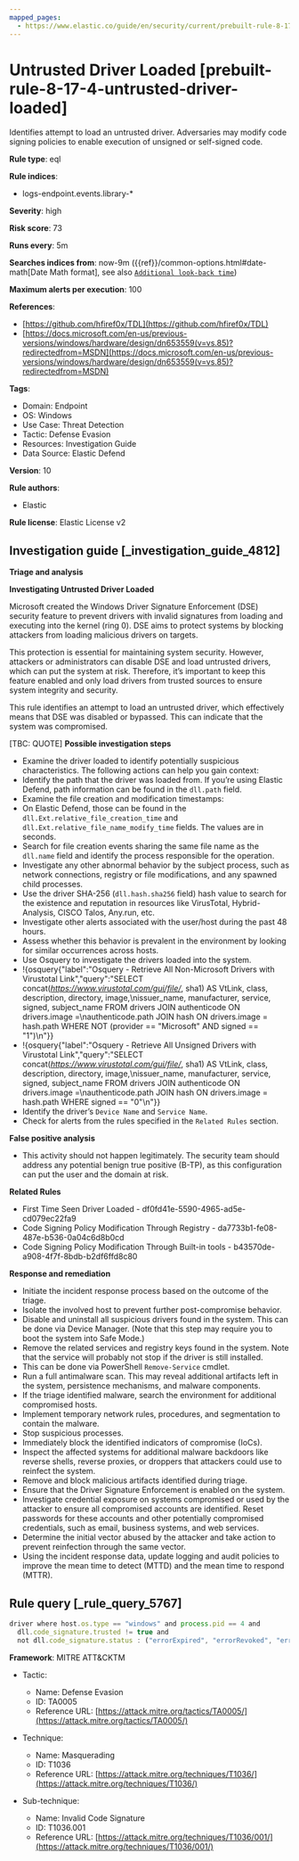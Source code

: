 ```yaml
---
mapped_pages:
  - https://www.elastic.co/guide/en/security/current/prebuilt-rule-8-17-4-untrusted-driver-loaded.html
---
```


# Untrusted Driver Loaded [prebuilt-rule-8-17-4-untrusted-driver-loaded]

Identifies attempt to load an untrusted driver. Adversaries may modify code signing policies to enable execution of unsigned or self-signed code.

**Rule type**: eql

**Rule indices**:

* logs-endpoint.events.library-*

**Severity**: high

**Risk score**: 73

**Runs every**: 5m

**Searches indices from**: now-9m ({{ref}}/common-options.html#date-math[Date Math format], see also [`Additional look-back time`](docs-content://solutions/security/detect-and-alert/create-detection-rule.md#rule-schedule))

**Maximum alerts per execution**: 100

**References**:

* [https://github.com/hfiref0x/TDL](https://github.com/hfiref0x/TDL)
* [https://docs.microsoft.com/en-us/previous-versions/windows/hardware/design/dn653559(v=vs.85)?redirectedfrom=MSDN](https://docs.microsoft.com/en-us/previous-versions/windows/hardware/design/dn653559(v=vs.85)?redirectedfrom=MSDN)

**Tags**:

* Domain: Endpoint
* OS: Windows
* Use Case: Threat Detection
* Tactic: Defense Evasion
* Resources: Investigation Guide
* Data Source: Elastic Defend

**Version**: 10

**Rule authors**:

* Elastic

**Rule license**: Elastic License v2

## Investigation guide [_investigation_guide_4812]

**Triage and analysis**

**Investigating Untrusted Driver Loaded**

Microsoft created the Windows Driver Signature Enforcement (DSE) security feature to prevent drivers with invalid signatures from loading and executing into the kernel (ring 0). DSE aims to protect systems by blocking attackers from loading malicious drivers on targets.

This protection is essential for maintaining system security. However, attackers or administrators can disable DSE and load untrusted drivers, which can put the system at risk. Therefore, it’s important to keep this feature enabled and only load drivers from trusted sources to ensure system integrity and security.

This rule identifies an attempt to load an untrusted driver, which effectively means that DSE was disabled or bypassed. This can indicate that the system was compromised.

[TBC: QUOTE]
**Possible investigation steps**

* Examine the driver loaded to identify potentially suspicious characteristics. The following actions can help you gain context:
* Identify the path that the driver was loaded from. If you’re using Elastic Defend, path information can be found in the `dll.path` field.
* Examine the file creation and modification timestamps:
* On Elastic Defend, those can be found in the `dll.Ext.relative_file_creation_time` and `dll.Ext.relative_file_name_modify_time` fields. The values are in seconds.
* Search for file creation events sharing the same file name as the `dll.name` field and identify the process responsible for the operation.
* Investigate any other abnormal behavior by the subject process, such as network connections, registry or file modifications, and any spawned child processes.
* Use the driver SHA-256 (`dll.hash.sha256` field) hash value to search for the existence and reputation in resources like VirusTotal, Hybrid-Analysis, CISCO Talos, Any.run, etc.
* Investigate other alerts associated with the user/host during the past 48 hours.
* Assess whether this behavior is prevalent in the environment by looking for similar occurrences across hosts.
* Use Osquery to investigate the drivers loaded into the system.
* !{osquery{"label":"Osquery - Retrieve All Non-Microsoft Drivers with Virustotal Link","query":"SELECT concat(*https://www.virustotal.com/gui/file/*, sha1) AS VtLink, class, description, directory, image,\nissuer_name, manufacturer, service, signed, subject_name FROM drivers JOIN authenticode ON drivers.image =\nauthenticode.path JOIN hash ON drivers.image = hash.path WHERE NOT (provider == \"Microsoft\" AND signed == \"1\")\n"}}
* !{osquery{"label":"Osquery - Retrieve All Unsigned Drivers with Virustotal Link","query":"SELECT concat(*https://www.virustotal.com/gui/file/*, sha1) AS VtLink, class, description, directory, image,\nissuer_name, manufacturer, service, signed, subject_name FROM drivers JOIN authenticode ON drivers.image =\nauthenticode.path JOIN hash ON drivers.image = hash.path WHERE signed == \"0\"\n"}}
* Identify the driver’s `Device Name` and `Service Name`.
* Check for alerts from the rules specified in the `Related Rules` section.

**False positive analysis**

* This activity should not happen legitimately. The security team should address any potential benign true positive (B-TP), as this configuration can put the user and the domain at risk.

**Related Rules**

* First Time Seen Driver Loaded - df0fd41e-5590-4965-ad5e-cd079ec22fa9
* Code Signing Policy Modification Through Registry - da7733b1-fe08-487e-b536-0a04c6d8b0cd
* Code Signing Policy Modification Through Built-in tools - b43570de-a908-4f7f-8bdb-b2df6ffd8c80

**Response and remediation**

* Initiate the incident response process based on the outcome of the triage.
* Isolate the involved host to prevent further post-compromise behavior.
* Disable and uninstall all suspicious drivers found in the system. This can be done via Device Manager. (Note that this step may require you to boot the system into Safe Mode.)
* Remove the related services and registry keys found in the system. Note that the service will probably not stop if the driver is still installed.
* This can be done via PowerShell `Remove-Service` cmdlet.
* Run a full antimalware scan. This may reveal additional artifacts left in the system, persistence mechanisms, and malware components.
* If the triage identified malware, search the environment for additional compromised hosts.
* Implement temporary network rules, procedures, and segmentation to contain the malware.
* Stop suspicious processes.
* Immediately block the identified indicators of compromise (IoCs).
* Inspect the affected systems for additional malware backdoors like reverse shells, reverse proxies, or droppers that attackers could use to reinfect the system.
* Remove and block malicious artifacts identified during triage.
* Ensure that the Driver Signature Enforcement is enabled on the system.
* Investigate credential exposure on systems compromised or used by the attacker to ensure all compromised accounts are identified. Reset passwords for these accounts and other potentially compromised credentials, such as email, business systems, and web services.
* Determine the initial vector abused by the attacker and take action to prevent reinfection through the same vector.
* Using the incident response data, update logging and audit policies to improve the mean time to detect (MTTD) and the mean time to respond (MTTR).


## Rule query [_rule_query_5767]

```js
driver where host.os.type == "windows" and process.pid == 4 and
  dll.code_signature.trusted != true and
  not dll.code_signature.status : ("errorExpired", "errorRevoked", "errorCode_endpoint:*")
```

**Framework**: MITRE ATT&CKTM

* Tactic:

    * Name: Defense Evasion
    * ID: TA0005
    * Reference URL: [https://attack.mitre.org/tactics/TA0005/](https://attack.mitre.org/tactics/TA0005/)

* Technique:

    * Name: Masquerading
    * ID: T1036
    * Reference URL: [https://attack.mitre.org/techniques/T1036/](https://attack.mitre.org/techniques/T1036/)

* Sub-technique:

    * Name: Invalid Code Signature
    * ID: T1036.001
    * Reference URL: [https://attack.mitre.org/techniques/T1036/001/](https://attack.mitre.org/techniques/T1036/001/)



